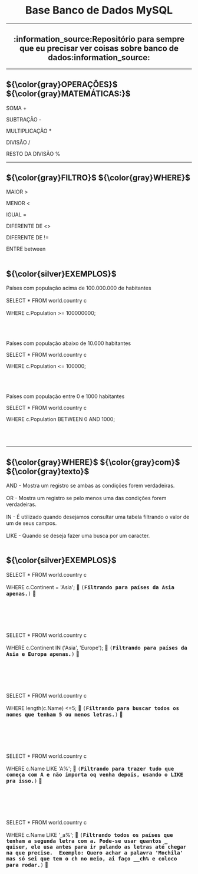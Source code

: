 <h1 align="center">Base Banco de Dados MySQL</h1>


-------------------------------------------------------------------------------------------------------------
<h2 align="center">:information_source:Repositório para sempre que eu precisar ver coisas sobre banco de dados:information_source: </h2>

-------------------------------------------------------------------------------------------------------------

<h2> ${\color{gray}OPERAÇÕES}$ ${\color{gray}MATEMÁTICAS:}$ </h2>

SOMA +

SUBTRAÇÃO -

MULTIPLICAÇÃO *

DIVISÃO /

RESTO DA DIVISÃO %

--------------------------------------------------------------------------------------------------------------


<h2>  ${\color{gray}FILTRO}$ ${\color{gray}WHERE}$ </h2>

MAIOR >

MENOR < 

IGUAL =

DIFERENTE DE <>

DIFERENTE DE !=

ENTRE between
<br></br>


<h2> ${\color{silver}EXEMPLOS}$ </h2>

Países com população acima de 100.000.000 de habitantes 
<br></br>
SELECT * FROM world.country c
<br></br>
WHERE c.Population >= 100000000; 
<br></br>
<br></br>

Países com população abaixo de 10.000 habitantes

SELECT * FROM world.country c

WHERE c.Population <= 100000; 
<br></br>
<br></br>

Países com população entre 0 e 1000 habitantes

SELECT * FROM world.country c

WHERE c.Population BETWEEN 0 AND 1000;
<br></br>
<br></br>






-------------------------------------------------------------------------------------------------------------

<h2> ${\color{gray}WHERE}$ ${\color{gray}com}$ ${\color{gray}texto}$ </h2>

AND - Mostra um registro se ambas as condições forem verdadeiras. <br></br>
OR - Mostra um registro se pelo menos uma das condições forem verdadeiras.<br></br>
IN - É utilizado quando desejamos consultar uma tabela filtrando o valor de um de seus campos.<br></br>
LIKE - Quando se deseja fazer uma busca por um caracter.<br></br>


<h2> ${\color{silver}EXEMPLOS}$ </h2>



SELECT * FROM world.country c
<br></br>
WHERE c.Continent = 'Asia'; :speech_balloon: <kbd>(**Filtrando para países da Asia apenas.**)</kbd> :speech_balloon:

<br></br>
<br></br>

SELECT * FROM world.country c
<br></br>
WHERE c.Continent IN ('Asia', 'Europe'); :speech_balloon: <kbd>(**Filtrando para países da Asia e Europa apenas.**)</kbd> :speech_balloon:

<br></br>
<br></br>

SELECT * FROM world.country c
<br></br>
WHERE length(c.Name) <=5; :speech_balloon: <kbd>(**Filtrando para buscar todos os nomes que tenham 5 ou menos letras.**)</kbd> :speech_balloon:

<br></br>
<br></br>

SELECT * FROM world.country c
<br></br>
WHERE c.Name LIKE 'A%'; :speech_balloon: <kbd>(**Filtrando para trazer tudo que começa com A e não importa oq venha depois, usando o LIKE pra isso.**)</kbd> :speech_balloon:

<br></br>
<br></br>

SELECT * FROM world.country c
<br></br>
WHERE c.Name LIKE '_a%'; :speech_balloon: <kbd>(**Filtrando todos os países que tenham a segunda letra com a.&nbsp;Pode-se usar quantos _ quiser, ele usa antes para ir pulando as letras até chegar na que precise.
&nbsp;Exemplo: Quero achar a palavra 'Mochila' mas só sei que tem o ch no meio, ai faço __ch% e coloco para rodar.**)</kbd> :speech_balloon:





